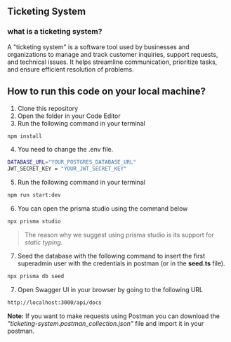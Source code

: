 ## Ticketing System

### what is a ticketing system?

A "ticketing system" is a software tool used by businesses and organizations to manage and track customer inquiries, support requests, and technical issues. It helps streamline communication, prioritize tasks, and ensure efficient resolution of problems.

## How to run this code on your local machine?

1. Clone this repository
2. Open the folder in your Code Editor
3. Run the following command in your terminal

```bash
npm install
```

4. You need to change the .env file.

```bash
DATABASE_URL="YOUR_POSTGRES_DATABASE_URL"
JWT_SECRET_KEY = "YOUR_JWT_SECRET_KEY"
```

5. Run the following command in your terminal

```bash
npm run start:dev
```

6. You can open the prisma studio using the command below

```bash
npx prisma studio
```

> The reason why we suggest using prisma studio is its support for _static typing_.

7. Seed the database with the following command to insert the first superadmin user with the credentials in postman (or in the **seed.ts** file).

```bash
npx prisma db seed
```

7. Open Swagger UI in your browser by going to the following URL

```bash
http://localhost:3000/api/docs
```

**Note:** If you want to make requests using Postman you can download the _"ticketing-system.postman_collection.json"_ file and import it in your postman.
